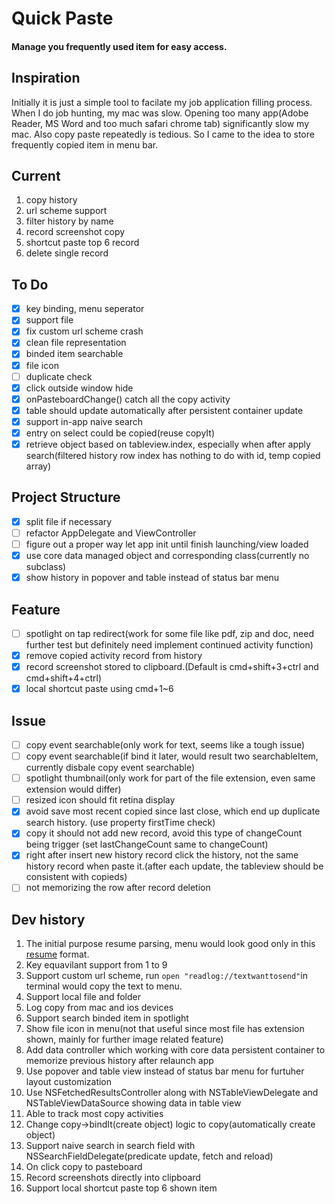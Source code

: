 # Quick Paste
#### Manage you frequently used item for easy access. 
## Inspiration
Initially it is just a simple tool to facilate my job application filling process. When I do job hunting, my mac was slow. Opening too many app(Adobe Reader, MS Word and too much safari chrome tab) significantly slow my mac. Also copy paste repeatedly is tedious. So I came to the idea to store frequently copied item in menu bar.  
## Current
1. copy history
2. url scheme support
3. filter history by name
4. record screenshot copy
5. shortcut paste top 6 record
6. delete single record
## To Do
- [x] key binding, menu seperator 
- [x] support file
- [x] fix custom url scheme crash
- [x] clean file representation
- [x] binded item searchable
- [x] file icon 
- [ ] duplicate check
- [x] click outside window hide 
- [x] onPasteboardChange() catch all the copy activity
- [x] table should update automatically after persistent container update
- [x] support in-app naive search 
- [x] entry on select could be copied(reuse copyIt)
- [x] retrieve object based on tableview.index, especially when after apply search(filtered history row index has nothing to do with id, temp copied array)
## Project Structure
- [x] split file if necessary
- [ ] refactor AppDelegate and ViewController
- [ ] figure out a proper way let app init until finish launching/view loaded
- [x] use core data managed object and corresponding class(currently no subclass)
- [x] show history in popover and table instead of status bar menu
## Feature
- [ ] spotlight on tap redirect(work for some file like pdf, zip and doc, need further test but definitely need implement continued activity function)
- [x] remove copied activity record from history
- [x] record screenshot stored to clipboard.(Default is cmd+shift+3+ctrl and cmd+shift+4+ctrl) 
- [x] local shortcut paste using cmd+1~6
## Issue
- [ ] copy event searchable(only work for text, seems like a tough issue)
- [ ] copy event searchable(if bind it later, would result two searchableItem, currently disbale copy event searchable)
- [ ] spotlight thumbnail(only work for part of the file extension, even same extension would differ)
- [ ] resized icon should fit retina display
- [x] avoid save most recent copied since last close, which end up duplicate search history. (use property firstTime check)
- [x] copy it should not add new record, avoid this type of changeCount being trigger (set lastChangeCount same to changeCount)
- [x] right after insert new history record click the history, not the same history record when paste it.(after each update, the tableview should be consistent with copieds)
- [ ] not memorizing the row after record deletion
## Dev history
1. The initial purpose resume parsing, menu would look good only in this [resume](https://www.dropbox.com/s/8r6wm7d8t45pmsc/2019_Resume_Yichi_Zhang.pdf?dl=0) format. 
2. Key equavilant support from 1 to 9
3. Support custom url scheme, run `open "readlog://textwanttosend"`in terminal would copy the text to menu. 
4. Support local file and folder
5. Log copy from mac and ios devices
6. Support search binded item in spotlight
7. Show file icon in menu(not that useful since most file has extension shown, mainly for further image related feature)
8. Add data controller which working with core data persistent container to memorize previous history after relaunch app
9. Use popover and table view instead of status bar menu for furtuher layout customization
10. Use NSFetchedResultsController along with NSTableViewDelegate and NSTableViewDataSource showing data in table view 
11. Able to track most copy activities
12. Change copy->bindIt(create object) logic to copy(automatically create object)
13. Support naive search in search field with NSSearchFieldDelegate(predicate update, fetch and reload)
14. On click copy to pasteboard
15. Record screenshots directly into clipboard
16. Support local shortcut paste top 6 shown item
